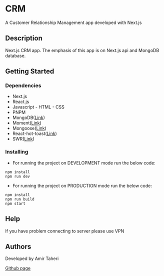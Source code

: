 # CRM

A Customer Relationship Management app developed with Next.js

## Description

Next.js CRM app. The emphasis of this app is on Next.js api and MongoDB database.

## Getting Started

### Dependencies

- Next.js
- React.js
- Javascript - HTML - CSS
- PNPM
- MongoDB([Link](https://www.mongodb.com/))
- Moment([Link](https://momentjs.com/))
- Mongoose([Link](https://mongoosejs.com/))
- React-hot-toast([Link](https://react-hot-toast.com/))
- SWR([Link](https://swr.vercel.app/))

### Installing

- For running the project on DEVELOPMENT mode run the below code:

```
npm install
npm run dev
```

- For running the project on PRODUCTION mode run the below code:

```
npm install
npm run build
npm start
```

## Help

If you have problem connecting to server please use VPN

## Authors

Developed by Amir Taheri

[Github page](https://github.com/Amir-Taheri-Web)
